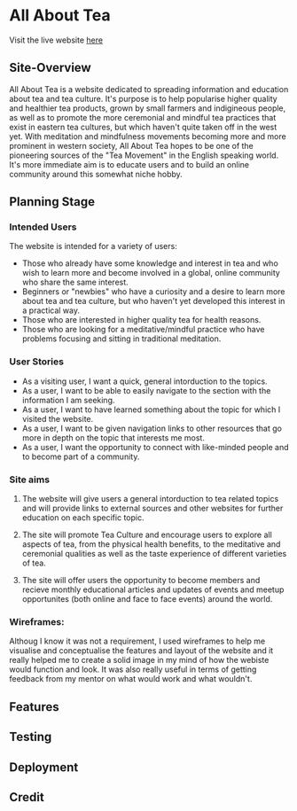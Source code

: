 # All About Tea
Visit the live website [here](https://8000-hpcarey-allabouttea-wwmcndnrf4o.ws-us45.gitpod.io/)
## Site-Overview
All About Tea is a website dedicated to spreading information and education about tea and tea culture. It's purpose is to help popularise higher quality and healthier tea products, grown by small farmers and indigineous people, as well as to promote the more ceremonial and mindful tea practices that exist in eastern tea cultures, but which haven't quite taken off in the west yet. With meditation and mindfulness movements becoming more and more prominent in western society, All About Tea hopes to be one of the pioneering sources of the "Tea Movement" in the English speaking world. It's more immediate aim is to educate users and to build an online community around this somewhat niche hobby.


## Planning Stage

### Intended Users
The website is intended for a variety of users:
* Those who already have some knowledge and interest in tea and who wish to learn more and become involved in a global, online community who share the same interest.
* Beginners or "newbies" who have a curiosity and a desire to learn more about tea and tea culture, but who haven't yet developed this interest in a practical way.
* Those who are interested in higher quality tea for health reasons.
* Those who are looking for a meditative/mindful practice who have problems focusing and sitting in traditional meditation.

### User Stories
* As a visiting user, I want a quick, general intorduction to the topics.
* As a user, I want to be able to easily navigate to the section with the information I am seeking.
* As a user, I want to have learned something about the topic for which I visited the website.
* As a user, I want to be given navigation links to other resources that go more in depth on the topic that interests me most.
* As a user, I want the opportunity to connect with like-minded people and to become part of a community.

### Site aims
 1. The website will give users a general intorduction to tea related topics and will provide links to external sources and other websites for further education on each specific topic.   

2. The site will promote Tea Culture and encourage users to explore all aspects of tea, from the physical health benefits, to the meditative and ceremonial qualities as well as the taste experience of different varieties of tea.

3. The site will offer users the opportunity to become members and recieve monthly educational articles and updates of events and meetup opportunites (both online and face to face events) around the world. 

### Wireframes:
Althoug I know it was not a requirement, I used wireframes to help me visualise and conceptualise the features and layout of the website and it really helped me to create a solid image in my mind of how the webiste would function and look. It was also really useful in terms of getting feedback from my mentor on what would work and what wouldn't.

## Features
## Testing
## Deployment
## Credit